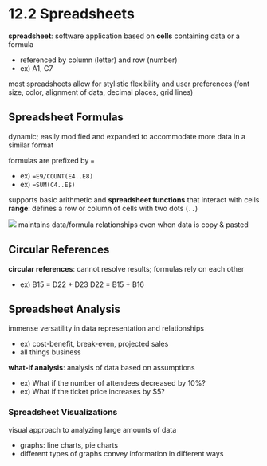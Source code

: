# 12.2 Spreadsheets
**spreadsheet**: software application based on **cells** containing data or a formula 
- referenced by column (letter) and row (number)
- ex) A1, C7

most spreadsheets allow for stylistic flexibility and user preferences (font size, color, alignment of data, decimal places, grid lines)

## Spreadsheet Formulas
dynamic; easily modified and expanded to accommodate more data in a similar format 

formulas are prefixed by `=`
- ex) `=E9/COUNT(E4..E8)`
- ex) `=SUM(C4..E$)`

supports basic arithmetic and **spreadsheet functions** that interact with cells 
**range**: defines a row or column of cells with two dots (`..`)

![](..\..\.pastes\2021-07-21-16-21-18.png)
maintains data/formula relationships even when data is copy & pasted

## Circular References
**circular references**: cannot resolve results; formulas rely on each other
- ex) B15 = D22 + D23
  D22 = B15 + B16
  
## Spreadsheet Analysis
immense versatility in data representation and relationships
- ex) cost-benefit, break-even, projected sales
- all things business

**what-if analysis**: analysis of data based on assumptions
- ex) What if the number of attendees decreased by 10%?
- ex) What if the ticket price increases by $5?

### Spreadsheet Visualizations
visual approach to analyzing large amounts of data
- graphs: line charts, pie charts
- different types of graphs convey information in different ways 